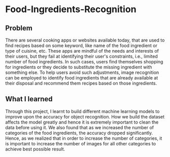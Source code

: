 # Food-Ingredients-Recognition


## Problem

There are several cooking apps or websites available today, that are used to find recipes based on some keyword, like name of the food ingredient or type of cuisine, etc. These apps are mindful of the needs and interests of their users, but they fail at identifying their user's constraints, i.e., limited number of food ingredients. In such cases, users find themselves shopping for ingredients or they decide to substitute the missing ingredient with something else. To help users avoid such adjustments, image recognition can be employed to identify food ingredients that are already available at their disposal and recommend them recipes based on those ingredients.

<!-- ## Solution

Currently the system is a web application that performs image recognition on the uploaded images and recommends recipes that contains the recognized ingredients. We built a convolutional neural network model for image recognition to identify five categories of food ingredients and achieved, 62.9% accuracy rate. The recommendation system uses the labels of the identified images to display a list of recipes that contains most of the identified ingredients.
 -->

## What I learned

Through this project, I learnt to build different machine learning models to improve upon the accuracy for object recognition. How we build the dataset affects the model greatly and hence it is extremely important to clean the data before using it. We also found that as we increased the number of categories of the food ingredients, the accuracy dropped significantly. Hence, as we realized that in order to increase the number of categories, it is important to increase the number of images for all other categories to achieve best possible result.